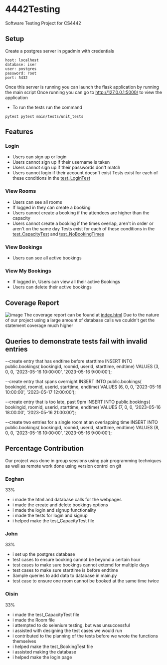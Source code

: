 # 4442Testing
Software Testing Project for CS4442

## Setup
Create a postgres server in pgadmin with credentials
```
host: localhost
database: iser
user: postgres
password: root
port: 5432
```
Once this server is running you can launch the flask application by running the main script
Once running you can go to http://127.0.0.1:5000/ to view the application

- To run the tests run the command 
```shell
pytest pytest main/tests/unit_tests
```

## Features
### Login
- Users can sign up or login
- Users cannot sign up if their username is taken
- Users cannot sign up if their passwords don't match
- Users cannot login if their account doesn't exist
Tests exist for each of these conditions in the [test_LoginTest](./main/tests/unit_tests/test_LoginTest.py)

### View Rooms
- Users can see all rooms
- If logged in they can create a booking
- Users cannot create a booking if the attendees are higher than the capacity
- Users cannot create a booking if the times overlap, aren't in order or aren't on the same day
Tests exist for each of these conditions in the [test_CapacityTest](./main/tests/unit_tests/test_CapacityTest.py) and [test_NoBookingTimes](./main/tests/unit_tests/test_NoBookingTimes.py)

### View Bookings
- Users can see all active bookings

### View My Bookings
- If logged in, Users can view all their active Bookings
- Users can delete their active bookings

## Coverage Report
![image](https://github.com/johnfoley14/4442Testing/assets/73548984/851abebb-ad1b-4aac-a9d8-4012d479d2f1)
The coverage report can be found at [index.html](htmlcov/index.html)
Due to the nature of our project using a large amount of database calls we couldn't get the statement coverage much higher

## Queries to demonstrate tests fail with invalid entries
--create entry that has endtime before starttime
INSERT INTO public.bookings(
	bookingid, roomid, userid, starttime, endtime)
	VALUES (3, 0, 0, '2023-05-16 10:00:00', '2023-05-16 9:00:00');

--create entry that spans overnight
INSERT INTO public.bookings(
	bookingid, roomid, userid, starttime, endtime)
	VALUES (6, 0, 0, '2023-05-16 10:00:00', '2023-05-17 12:00:00');

--create entry that is too late, past 9pm
INSERT INTO public.bookings(
	bookingid, roomid, userid, starttime, endtime)
	VALUES (7, 0, 0, '2023-05-16 18:00:00', '2023-05-16 21:00:00');

--create two entries for a single room at an overlapping time
INSERT INTO public.bookings(
	bookingid, roomid, userid, starttime, endtime)
	VALUES (8, 0, 0, '2023-05-16 10:00:00', '2023-05-16 9:00:00');

## Percentage Contribution
Our project was done in group sessions using pair programming techniques as well as remote work done using version control on git
### Eoghan
33%
- i made the html and database calls for the webpages
- i made the create and delete bookings options
- i made the login and signup functionality
- i made the tests for login and signup
- i helped make the test_CapacityTest file

### John
33%
- i set up the postgres database
- test cases to ensure booking cannot be beyond a certain hour
- test cases to make sure bookings cannot extemd for multiple days
- test cases to make sure starttime is before endtime
- Sample queries to add data to database in main.py
- test case to ensure one room cannot be booked at the same time twice 

### Oisin
33%
- i made the test_CapacityTest file
- i made the Room file
- i attempted to do selenium testing, but was unsuccessful
- i assisted with designing the test cases we would run
- i contributed to the planning of the tests before we wrote the functions themselves
- i helped make the test_BookingTest file
- i assisted making the database
- i helped make the login page
